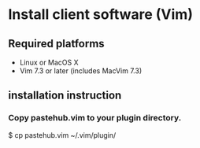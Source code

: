 Install client software (Vim)
=======================

## Required platforms

- Linux or MacOS X
- Vim 7.3 or later (includes MacVim 7.3)

## installation instruction

### Copy pastehub.vim to your plugin directory.

$ cp pastehub.vim ~/.vim/plugin/

